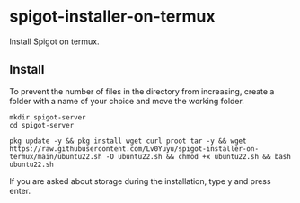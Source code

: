 # spigot-installer-on-termux
Install Spigot on termux.

## Install

To prevent the number of files in the directory from increasing, create a folder with a name of your choice and move the working folder.

```
mkdir spigot-server
cd spigot-server
```

```
pkg update -y && pkg install wget curl proot tar -y && wget https://raw.githubusercontent.com/Lv0Yuyu/spigot-installer-on-termux/main/ubuntu22.sh -O ubuntu22.sh && chmod +x ubuntu22.sh && bash ubuntu22.sh
```

If you are asked about storage during the installation, type y and press enter.

